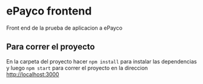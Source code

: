 # ePayco frontend

Front end de la prueba de aplicacion a ePayco

## Para correr el proyecto

En la carpeta del proyecto hacer `npm install` para instalar las dependencias y luego `npm start` para correr el proyecto en la direccion  [http://localhost:3000](http://localhost:3000)